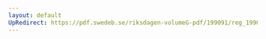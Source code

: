 ```yaml
---
layout: default
UpRedirect: https://pdf.swedeb.se/riksdagen-volumeG-pdf/199091/reg_199091/reg_199091_0518.pdf
---
```


